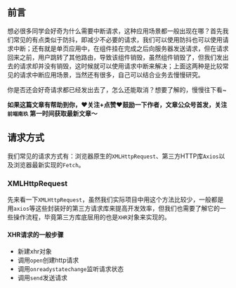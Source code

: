 ## 前言

想必很多同学会好奇为什么需要中断请求，这种应用场景都一般出现在哪？首先我们常见的有点类似于防抖，即减少不必要的请求，我们可以使用防抖也可以使用请求中断；还有就是单页应用中，在组件挂在完成之后向服务器发送请求，但在请求回来之前，用户跳转了其他路由，导致该组件销毁，虽然组件销毁了，但我们发出去的请求却并没有销毁，这时候就可以使用请求中断来解决；上面这两种是比较常见的请求中断应用场景，当然还有很多，自己可以结合业务去慢慢研究。

你是否还会好奇请求都已经发出去了，怎么还能取消？想要了解的，慢慢往下看~

**如果这篇文章有帮助到你，❤️关注+点赞❤️鼓励一下作者，文章公众号首发，关注 `前端南玖` 第一时间获取最新文章～**

## 请求方式

我们常见的请求方式有：浏览器原生的`XMLHttpRequest`、第三方HTTP库`Axios`以及浏览器最新实现的`Fetch`。

### XMLHttpRequest

先来看一下`XMLHttpRequest`，虽然我们实际项目中用这个方法比较少，一般都是用`axios`等这些封装好的第三方请求库来提高开发效率，但我们也需要了解它的一些操作流程，毕竟第三方库底层用的也是`XHR`对象来实现的。

#### XHR请求的一般步骤

- 新建xhr对象
- 调用`open`创建http请求
- 调用`onreadystatechange`监听请求状态
- 调用`send`发送请求



